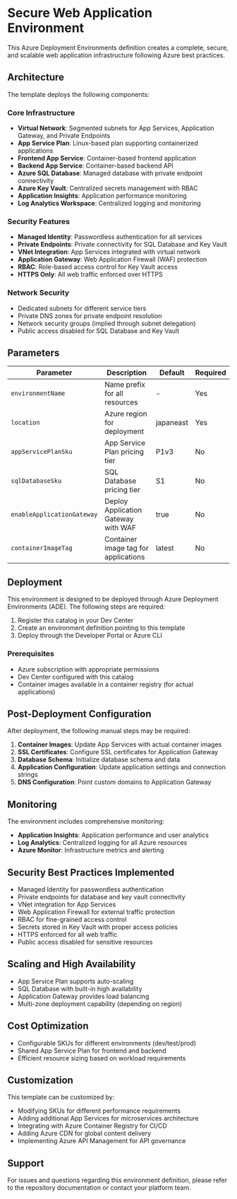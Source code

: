 # Secure Web Application Environment

This Azure Deployment Environments definition creates a complete, secure, and scalable web application infrastructure following Azure best practices.

## Architecture

The template deploys the following components:

### Core Infrastructure
- **Virtual Network**: Segmented subnets for App Services, Application Gateway, and Private Endpoints
- **App Service Plan**: Linux-based plan supporting containerized applications
- **Frontend App Service**: Container-based frontend application
- **Backend App Service**: Container-based backend API
- **Azure SQL Database**: Managed database with private endpoint connectivity
- **Azure Key Vault**: Centralized secrets management with RBAC
- **Application Insights**: Application performance monitoring
- **Log Analytics Workspace**: Centralized logging and monitoring

### Security Features
- **Managed Identity**: Passwordless authentication for all services
- **Private Endpoints**: Private connectivity for SQL Database and Key Vault
- **VNet Integration**: App Services integrated with virtual network
- **Application Gateway**: Web Application Firewall (WAF) protection
- **RBAC**: Role-based access control for Key Vault access
- **HTTPS Only**: All web traffic enforced over HTTPS

### Network Security
- Dedicated subnets for different service tiers
- Private DNS zones for private endpoint resolution
- Network security groups (implied through subnet delegation)
- Public access disabled for SQL Database and Key Vault

## Parameters

| Parameter | Description | Default | Required |
|-----------|-------------|---------|----------|
| `environmentName` | Name prefix for all resources | - | Yes |
| `location` | Azure region for deployment | japaneast | Yes |
| `appServicePlanSku` | App Service Plan pricing tier | P1v3 | No |
| `sqlDatabaseSku` | SQL Database pricing tier | S1 | No |
| `enableApplicationGateway` | Deploy Application Gateway with WAF | true | No |
| `containerImageTag` | Container image tag for applications | latest | No |

## Deployment

This environment is designed to be deployed through Azure Deployment Environments (ADE). The following steps are required:

1. Register this catalog in your Dev Center
2. Create an environment definition pointing to this template
3. Deploy through the Developer Portal or Azure CLI

### Prerequisites

- Azure subscription with appropriate permissions
- Dev Center configured with this catalog
- Container images available in a container registry (for actual applications)

## Post-Deployment Configuration

After deployment, the following manual steps may be required:

1. **Container Images**: Update App Services with actual container images
2. **SSL Certificates**: Configure SSL certificates for Application Gateway
3. **Database Schema**: Initialize database schema and data
4. **Application Configuration**: Update application settings and connection strings
5. **DNS Configuration**: Point custom domains to Application Gateway

## Monitoring

The environment includes comprehensive monitoring:

- **Application Insights**: Application performance and user analytics
- **Log Analytics**: Centralized logging for all Azure resources
- **Azure Monitor**: Infrastructure metrics and alerting

## Security Best Practices Implemented

- Managed Identity for passwordless authentication
- Private endpoints for database and key vault connectivity
- VNet integration for App Services
- Web Application Firewall for external traffic protection
- RBAC for fine-grained access control
- Secrets stored in Key Vault with proper access policies
- HTTPS enforced for all web traffic
- Public access disabled for sensitive resources

## Scaling and High Availability

- App Service Plan supports auto-scaling
- SQL Database with built-in high availability
- Application Gateway provides load balancing
- Multi-zone deployment capability (depending on region)

## Cost Optimization

- Configurable SKUs for different environments (dev/test/prod)
- Shared App Service Plan for frontend and backend
- Efficient resource sizing based on workload requirements

## Customization

This template can be customized by:

- Modifying SKUs for different performance requirements
- Adding additional App Services for microservices architecture
- Integrating with Azure Container Registry for CI/CD
- Adding Azure CDN for global content delivery
- Implementing Azure API Management for API governance

## Support

For issues and questions regarding this environment definition, please refer to the repository documentation or contact your platform team.